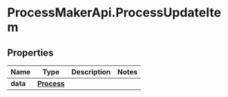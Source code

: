 # ProcessMakerApi.ProcessUpdateItem

## Properties
Name | Type | Description | Notes
------------ | ------------- | ------------- | -------------
**data** | [**Process**](Process.md) |  | 


